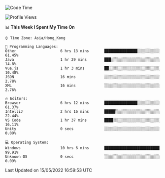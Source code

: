 <!--START_SECTION:waka-->
![Code Time](http://img.shields.io/badge/Code%20Time-0%20secs-blue)

![Profile Views](http://img.shields.io/badge/Profile%20Views-617-blue)

📊 **This Week I Spent My Time On** 

```text
⌚︎ Time Zone: Asia/Hong_Kong

💬 Programming Languages: 
Other                    6 hrs 13 mins       ███████████████░░░░░░░░░░   61.45% 
Java                     1 hr 29 mins        ███░░░░░░░░░░░░░░░░░░░░░░   14.8% 
Vue.js                   1 hr 3 mins         ██░░░░░░░░░░░░░░░░░░░░░░░   10.48% 
JSON                     16 mins             ░░░░░░░░░░░░░░░░░░░░░░░░░   2.78% 
XML                      16 mins             ░░░░░░░░░░░░░░░░░░░░░░░░░   2.76%

🔥 Editors: 
Browser                  6 hrs 12 mins       ███████████████░░░░░░░░░░   61.37% 
IntelliJ                 2 hrs 16 mins       █████░░░░░░░░░░░░░░░░░░░░   22.44% 
VS Code                  1 hr 37 mins        ████░░░░░░░░░░░░░░░░░░░░░   16.11% 
Unity                    0 secs              ░░░░░░░░░░░░░░░░░░░░░░░░░   0.09%

💻 Operating System: 
Windows                  10 hrs 6 mins       █████████████████████████   99.91% 
Unknown OS               0 secs              ░░░░░░░░░░░░░░░░░░░░░░░░░   0.09%

```


 Last Updated on 15/05/2022 16:59:53 UTC
<!--END_SECTION:waka-->
